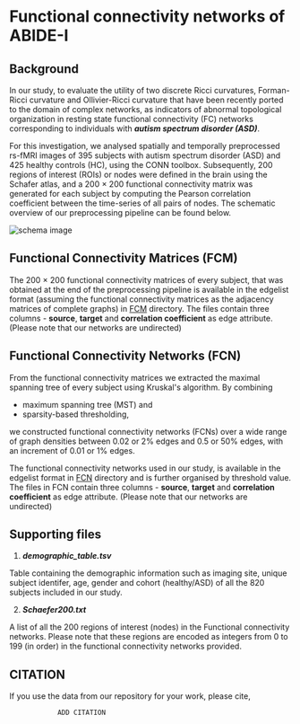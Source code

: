 # Functional connectivity networks of ABIDE-I

## Background

In our study, to evaluate the utility of two discrete Ricci curvatures, Forman-Ricci curvature and Ollivier-Ricci curvature that have been recently ported to the domain of complex networks, as indicators of abnormal topological organization in resting state functional connectivity (FC) networks corresponding to individuals with **_autism spectrum disorder (ASD)_**. 

For this investigation, we analysed spatially and temporally preprocessed rs-fMRI images of 395 subjects with autism spectrum disorder (ASD) and 425 healthy controls (HC), using the CONN toolbox. Subsequently, 200 regions of interest (ROIs) or nodes were defined in the brain using the Schafer atlas, and a 200 × 200 functional connectivity matrix was generated for each subject by computing the Pearson correlation coefficient between the time-series of all pairs of nodes. The schematic overview of our preprocessing pipeline can be found below.



![schema image](https://github.com/asamallab/RicciCurvature-fMRInetworks/blob/main/fMRInetworks/ABIDE-I/README-SchemaImage.png)

## Functional Connectivity Matrices (FCM)

The 200 × 200 functional connectivity matrices of every subject, that was obtained at the end of the preprocessing pipeline is available in the edgelist format (assuming the functional connectivity matrices as the adjacency matrices of complete graphs) in [FCM](https://github.com/asamallab/RicciCurvature-fMRInetworks/tree/main/fMRInetworks/ABIDE-I/FCM) directory.
The files contain three columns - **source**, **target** and **correlation coefficient** as edge attribute. (Please note that our networks are undirected)

## Functional Connectivity Networks (FCN)

From the functional connectivity matrices we extracted the maximal spanning tree of every subject using Kruskal's algorithm. By combining

* maximum spanning tree (MST) and 
* sparsity-based thresholding, 

we constructed functional connectivity networks (FCNs) over a wide range of graph densities between 0.02 or 2% edges and 0.5 or 50% edges, with an increment of 0.01 or 1% edges. 

The functional connectivity networks used in our study, is available in the edgelist format in [FCN](https://github.com/asamallab/RicciCurvature-fMRInetworks/tree/main/fMRInetworks/ABIDE-I/FCN) directory and is further organised by threshold value.
The files in FCN contain three columns - **source**, **target** and **correlation coefficient** as edge attribute. (Please note that our networks are undirected)

## Supporting files

1. **_demographic_table.tsv_**

Table containing the demographic information such as imaging site, unique subject identifer, age, gender and cohort (healthy/ASD) of all the 820 subjects included in our study.

2. **_Schaefer200.txt_**

A list of all the 200 regions of interest (nodes) in the Functional connectivity networks. Please note that these regions are encoded as integers from 0 to 199 (in order) in the functional connectivity networks provided.

## CITATION
If you use the data from our repository for your work, please cite,
				
				ADD CITATION
